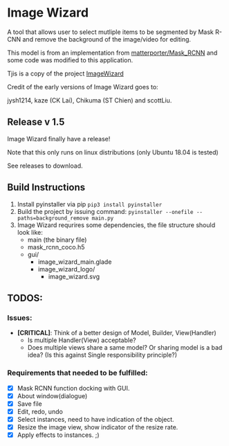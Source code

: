 # Image Wizard
A tool that allows user to select mutliple items to be segmented by Mask R-CNN and remove the background of the image/video for editing.

This model is from an implementation from [matterporter/Mask_RCNN](https://github.com/matterport/Mask_RCNN) and some code was modified to this application.

Tjis is a copy of the project [ImageWizard](https://gitlab.com/f870103/mask-r-cnn-background-remove)

Credit of the early versions of Image Wizard goes to:

jysh1214, kaze (CK Lai), Chikuma (ST Chien) and scottLiu.

## Release v 1.5
Image Wizard finally have a release!

Note that this only runs on linux distributions (only Ubuntu 18.04 is tested)

See releases to download.

## Build Instructions
1. Install pyinstaller via pip `pip3 install pyinstaller`
2. Build the project by issuing command: `pyinstaller --onefile --paths=background_remove main.py`
3. Image Wizard requrires some dependencies, the file structure should look like:
    - main (the binary file)
    - mask_rcnn_coco.h5
    - gui/
        - image_wizard_main.glade
        - image_wizard_logo/
            - image_wizard.svg

## TODOS:

### Issues:
- **[CRITICAL]**: Think of a better design of Model, Builder, View(Handler)
    - Is multiple Handler(View) acceptable?
    - Does multiple views share a same model? Or sharing model is a bad idea? (Is this against Single responsibility principle?)
### Requirements that needed to be fulfilled:
- [x] Mask RCNN function docking with GUI.
- [x] About window(dialogue)
- [x] Save file
- [x] Edit, redo, undo
- [x] Select instances, need to have indication of the object.
- [x] Resize the image view, show indicator of the resize rate.
- [x] Apply effects to instances.
;)
